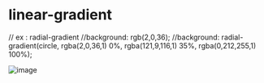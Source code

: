# linear-gradient


// ex : radial-gradient
//background: rgb(2,0,36);
//background: radial-gradient(circle, rgba(2,0,36,1) 0%, rgba(121,9,116,1) 35%, rgba(0,212,255,1) 100%);

![image](https://github.com/sowbi30/linear-gradient/assets/123854536/540842b7-d627-4383-9f9b-4b4212a23468)
